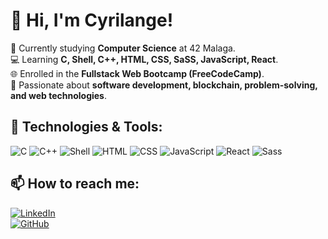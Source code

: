 # 👋 Hi, I'm Cyrilange! 

🏫 Currently studying **Computer Science** at 42 Malaga.  
💻 Learning **C, Shell, C++, HTML, CSS, SaSS, JavaScript, React**.  
🌐 Enrolled in the **Fullstack Web Bootcamp (FreeCodeCamp)**.  
🚀 Passionate about **software development, blockchain, problem-solving, and web technologies**.  

## 🔧 Technologies & Tools:
![C](https://img.shields.io/badge/-C-00599C?style=flat-square&logo=c&logoColor=white)
![C++](https://img.shields.io/badge/-C++-00599C?style=flat-square&logo=c%2B%2B&logoColor=white)
![Shell](https://img.shields.io/badge/-Shell_Scripting-4EAA25?style=flat-square&logo=gnu-bash&logoColor=white)
![HTML](https://img.shields.io/badge/-HTML-E34F26?style=flat-square&logo=html5&logoColor=white)
![CSS](https://img.shields.io/badge/-CSS-1572B6?style=flat-square&logo=css3&logoColor=white)
![JavaScript](https://img.shields.io/badge/-JavaScript-F7DF1E?style=flat-square&logo=javascript&logoColor=black)
![React](https://img.shields.io/badge/-React-61DAFB?style=flat-square&logo=react&logoColor=black)
![Sass](https://img.shields.io/badge/-Sass-CC6699?style=flat-square&logo=sass&logoColor=white)

## 📫 How to reach me:
[![LinkedIn](https://img.shields.io/badge/-LinkedIn-0077B5?style=flat-square&logo=linkedin&logoColor=white)](https://linkedin.com/in/your-profile)  
[![GitHub](https://img.shields.io/badge/-GitHub-181717?style=flat-square&logo=github&logoColor=white)](https://github.com/Cyrilange)  
